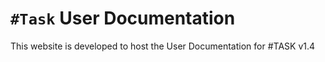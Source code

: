 # `#Task` User Documentation

This website is developed to host the User Documentation for #TASK v1.4



